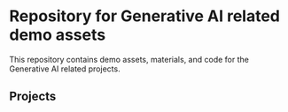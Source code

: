 # Repository for Generative AI related demo assets
This repository contains demo assets, materials, and code for the Generative AI related projects.

## Projects
